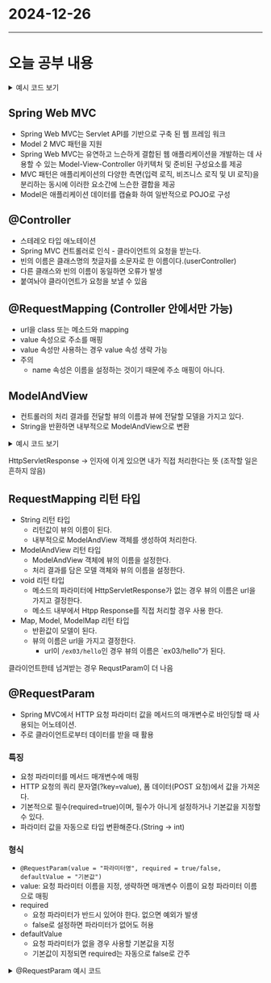 # 2024-12-26
---

# 오늘 공부 내용

<details>
  <summary>예시 코드 보기</summary>

  ```java
  //여기에 코드를 작성

   ```

</details>

## Spring Web MVC
- Spring Web MVC는 Servlet API를 기반으로 구축 된 웹 프레임 워크 
- Model 2 MVC 패턴을 지원
- Spring Web MVC는 유연하고 느슨하게 결합된 웹 애플리케이션을 개발하는 데 사용할 수 있는 Model-View-Controller 아키텍처 및 준비된 구성요소를 제공
- MVC 패턴은 애플리케이션의 다양한 측면(입력 로직, 비즈니스 로직 및 UI 로직)을 분리하는 동시에 이러한 요소간에 느슨한 결합을 제공
- Model은 애플리케이션 데이터를 캡슐화 하여 일반적으로 POJO로 구성 


## @Controller
- 스테레오 타입 애노테이션
- Spring MVC 컨트롤러로 인식 - 클라이언트의 요청을 받는다.
- 빈의 이름은 클래스명의 첫글자를 소문자로 한 이름이다.(userController)
- 다른 클래스와 빈의 이름이 동일하면 오류가 발생
- 붙여놔야 클라이언트가 요청을 보낼 수 있음

## @RequestMapping (Controller 안에서만 가능)
- url을 class 또는 메소드와 mapping
- value 속성으로 주소를 매핑
- value 속성만 사용하는 경우 value 속성 생략 가능
- 주의 
  - name 속성은 이름을 설정하는 것이기 때문에 주소 매핑이 아니다. 

## ModelAndView 
- 컨트롤러의 처리 결과를 전달할 뷰의 이름과 뷰에 전달할 모델을 가지고 있다.
- String을 반환하면 내부적으로 ModelAndView으로 변환


<details>
  <summary>예시 코드 보기</summary>

  ```java
@Controller
public class UserController {
  //@RequestMapping("ex01/main") // GET, POST, PUT 모두 처리. 부트에서는 경고
  @RequestMapping(value = "/ex01/main", method = {RequestMethod.GET, RequestMethod.POST}) // (경고창 없애기 위해서) 
  public String home() {
    return "ex01/main"; // forward할 뷰의 이름
    // String을 반환하면 내부적으로 ModelAndView으로 변환 
  }
}

// GET 방식의 요청만 받음
// @GetMapping("/ex01/request") 와 동일, 스프링 4.3 이상
@RequestMapping(value = "/ex01/request", method = RequestMethod.GET)
public ModelAndView requestGet() throws Exception {

  // ModelAndView mav = new ModelAndView("ex01/main"); // 포워딩할 뷰의 이름
  ModelAndView mav = new ModelAndView();
  mav.setViewName("ex01/main"); // 포워딩할 뷰의 이름

  mav.addObject("message", "GET 방식으로 접근");

  return mav;
}
   ```
</details>

HttpServletResponse -> 인자에 이게 있으면 내가 직접 처리한다는 뜻 (조작할 일은 흔하지 않음)

## RequestMapping 리턴 타입 
- String 리턴 타입
  - 리턴값이 뷰의 이름이 된다.
  - 내부적으로 ModelAndView 객체를 생성하여 처리한다.
- ModelAndView 리턴 타입
  - ModelAndView 객체에 뷰의 이름을 설정한다.
  - 처리 결과를 담은 모델 객체와 뷰의 이름을 설정한다.
- void 리턴 타입
  - 메소드의 파라미터에 HttpServletResponse가 없는 경우 뷰의 이름은 url을 가지고 결정한다.
  - 메소드 내부에서 Htpp Response를 직접 처리할 경우 사용 한다. 
- Map, Model, ModelMap 리턴 타입
  - 반환값이 모델이 된다.
  - 뷰의 이름은 url을 가지고 결정한다. 
    - url이 `/ex03/hello`인 경우 뷰의 이름은 `ex03/hello"가 된다. 

클라이언트한테 넘겨받는 경우 RequstParam이 더 나음 

## @RequestParam 
- Spring MVC에서 HTTP 요청 파라미터 값을 메서드의 매개변수로 바인딩할 때 사용되는 어노테이션. 
- 주로 클라이언트로부터 데이터를 받을 때 활용

### 특징
- 요청 파라미터를 메서드 매개변수에 매핑
- HTTP 요청의 쿼리 문자열(?key=value), 폼 데이터(POST 요청)에서 값을 가져온다.
- 기본적으로 필수(required=true)이며, 필수가 아니게 설정하거나 기본값을 지정할 수 있다.
- 파라미터 값을 자동으로 타입 변환해준다.(String -> int)

### 형식 
- `@RequestParam(value = "파라미터명", required = true/false, defaultValue = "기본값")`
- value: 요청 파라미터 이름을 지정, 생략하면 매개변수 이름이 요청 파라미터 이름으로 매핑
- required
  - 요청 파라미터가 반드시 있어야 한다. 없으면 예외가 발생
  - false로 설정하면 파라미터가 없어도 허용
- defaultValue
  - 요청 파라미터가 없을 경우 사용할 기본값을 지정
  - 기본값이 지정되면 required는 자동으로 false로 간주 

<details>
  <summary>@RequestParam 예시 코드</summary>

### 기본 사용 
```java
	@GetMapping("request")
	public String handleRequest(
			@RequestParam(name = "name", required = false) String name, 
			@RequestParam(name = "age") int age, // 요청 /request?name=?&age=?  
			Model model) throws Exception { 
		String s = name + ", " + age;
		
		model.addAttribute("message", s);
		
		return "ex11/result";
	}
```

### 기본값 지정

```java
  @GetMapping("request")
  public String handleRequest(
          @RequestParam(name = "name", defaultValue = "기본") String name,
          @RequestParam(name = "age", defaultValue = "") int a,
          Model model) throws Exception {
    String s = name + ", " + a;
  
    model.addAttribute("message", s);
  
    return "ex11/result";
  }
```

### 동일한 이름의 파라미터를 List로 받기
- 요청 파라미터를 List로 받기 위해서는 @RequestParam이 필요
```java
	@PostMapping("request")
	public String requestSubmit(@RequestParam(name = "name") String name, 
			@RequestParam(name = "age") int age, 
			@RequestParam(name = "subjects", required = false)
			List<String> subjects, Model model) throws Exception {
		
		String s = name + " : " + age + " : ";
		if(subjects != null) {
			for(String a : subjects) {
				s += a + " ";
			}
		}
		
		model.addAttribute("message", s);
		
		return "ex12/result";
	}
```

###  요청 파라미터를 Map으로 받기
- 요청 파라미터를 Map으로 받기 위해서는 @RequestParam이 필요
- 동일한 이름의 파라미터를 Map으로 받으면 동일한 이름의 요청은 하나만 받는다.

```java
	@PostMapping("request")
	public String requestSubmit(
			@RequestParam Map<String, String> paramMap,
			Model model) throws Exception {
		
		String s= "";
		Iterator<String> it = paramMap.keySet().iterator();
		while(it.hasNext()) {
			String key = it.next();
			String value = paramMap.get(key);
			
			s += key + " : " + value + "<br>";
		}
		
		model.addAttribute("message", s);
		
		return "ex12/result";
	}
```

</details>
